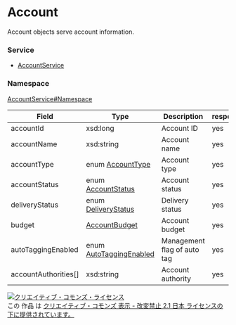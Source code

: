 

# Account

Account objects serve account information.

### Service

+ [AccountService](../../services/AccountService.md)

### Namespace

[AccountService#Namespace](../../services/AccountService.md#namespace)

| Field | Type | Description | response | set |
| ----- | ---- | ----------- | -------- | --------- |
| accountId | xsd:long | Account ID | yes | Req | |
| accountName | xsd:string | Account name | yes | Opt | |
| accountType | enum [AccountType](./AccountType.md) | Account type | yes | - | |
| accountStatus | enum [AccountStatus](./AccountStatus.md) | Account status | yes | - | |
| deliveryStatus | enum [DeliveryStatus](./DeliveryStatus.md) | Delivery status | yes | Opt | |
| budget | [AccountBudget](./AccountBudget.md) | Account budget | yes | - | |
| autoTaggingEnabled | enum [AutoTaggingEnabled](./AutoTaggingEnabled.md) | Management flag of auto tag | yes | Opt<br/>default: FALSE | |
| accountAuthorities[] | xsd:string | Account authority | yes | - | |

<a rel="license" href="http://creativecommons.org/licenses/by-nd/2.1/jp/"><img alt="クリエイティブ・コモンズ・ライセンス" style="border-width:0" src="https://i.creativecommons.org/l/by-nd/2.1/jp/88x31.png" /></a><br />この 作品 は <a rel="license" href="http://creativecommons.org/licenses/by-nd/2.1/jp/">クリエイティブ・コモンズ 表示 - 改変禁止 2.1 日本 ライセンスの下に提供されています。</a>
